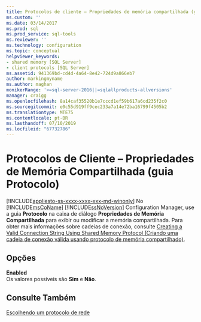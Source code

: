 ```yaml
---
title: Protocolos de cliente – Propriedades de memória compartilhada (guia Protocolo) | Microsoft Docs
ms.custom: ''
ms.date: 03/14/2017
ms.prod: sql
ms.prod_service: sql-tools
ms.reviewer: ''
ms.technology: configuration
ms.topic: conceptual
helpviewer_keywords:
- shared memory [SQL Server]
- client protocols [SQL Server]
ms.assetid: 941369bd-cd4d-4a64-8e42-724d9a866eb7
author: markingmyname
ms.author: maghan
monikerRange: '>=sql-server-2016||=sqlallproducts-allversions'
manager: craigg
ms.openlocfilehash: 8a14caf35520b1e7cccd1ef59b617a6cd235f2c0
ms.sourcegitcommit: e0c55d919ff9cec233a7a14e72ba16799f4505b2
ms.translationtype: MTE75
ms.contentlocale: pt-BR
ms.lasthandoff: 07/10/2019
ms.locfileid: "67732786"
---
```

# <a name="client-protocols---shared-memory-properties-protocol-tab"></a>Protocolos de Cliente – Propriedades de Memória Compartilhada (guia Protocolo)
[!INCLUDE[appliesto-ss-xxxx-xxxx-xxx-md-winonly](../../includes/appliesto-ss-xxxx-xxxx-xxx-md-winonly.md)]
  No [!INCLUDE[msCoName](../../includes/msconame-md.md)] [!INCLUDE[ssNoVersion](../../includes/ssnoversion-md.md)] Configuration Manager, use a guia **Protocolo** na caixa de diálogo **Propriedades de Memória Compartilhada** para exibir ou modificar a memória compartilhada. Para obter mais informações sobre cadeias de conexão, consulte [Creating a Valid Connection String Using Shared Memory Protocol (Criando uma cadeia de conexão válida usando protocolo de memória compartilhado)](../../tools/configuration-manager/creating-a-valid-connection-string-using-shared-memory-protocol.md).  
  
## <a name="options"></a>Opções  
 **Enabled**  
 Os valores possíveis são **Sim** e **Não**.  
  
## <a name="see-also"></a>Consulte Também  
 [Escolhendo um protocolo de rede](https://msdn.microsoft.com/library/6565fb7d-b076-4447-be90-e10d0dec359a)  
  
  
